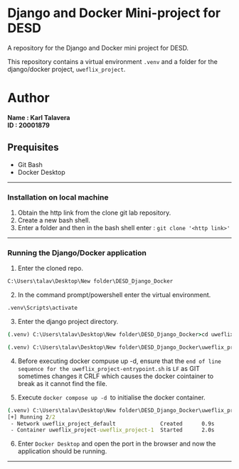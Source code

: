 # Django and Docker Mini-project for DESD

A repository for the Django and Docker mini project for DESD. </br>

This repository contains a virtual environment ```.venv``` and a folder for the django/docker project, ```uweflix_project```.

# Author
<b> Name : Karl Talavera </b> <br/>
<b> ID : 20001879 </b>

## Prequisites
- Git Bash
- Docker Desktop

---

### Installation on local machine
1. Obtain the http link from the clone git lab repository.
2. Create a new bash shell.
3. Enter a folder and then in the bash shell enter : ```git clone '<http link>' ```

---

### Running the Django/Docker application
1. Enter the cloned repo.
```cmd
C:\Users\talav\Desktop\New folder\DESD_Django_Docker
```
2. In the command prompt/powershell enter the virtual environment.
```cmd
.venv\Scripts\activate
```
3. Enter the django project directory.
```cmd
(.venv) C:\Users\talav\Desktop\New folder\DESD_Django_Docker>cd uweflix_project

(.venv) C:\Users\talav\Desktop\New folder\DESD_Django_Docker\uweflix_project>
```
4. Before executing docker compuse up -d, ensure that the ```end of line sequence for the uweflix_project-entrypoint.sh``` is ```LF``` as GIT sometimes changes it CRLF which causes the docker cointainer to break as it cannot find the file.

5. Execute ```docker compose up -d ```to initialise the docker container.
```cmd
(.venv) C:\Users\talav\Desktop\New folder\DESD_Django_Docker\uweflix_project>docker compose up -d
[+] Running 2/2
 - Network uweflix_project_default              Created      0.9s 
 - Container uweflix_project-uweflix_project-1  Started      2.0s
```

6. Enter ```Docker Desktop``` and open the port in the browser and now the application should be running.

---
